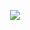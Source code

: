 <p align="center"> 
      <a href="https://github.com/mramirid" target="_blank">
            <img align="center" src="https://github-readme-stats.vercel.app/api/wakatime?username=kholilrnm&layout=compact" />
      </a>
</p>
